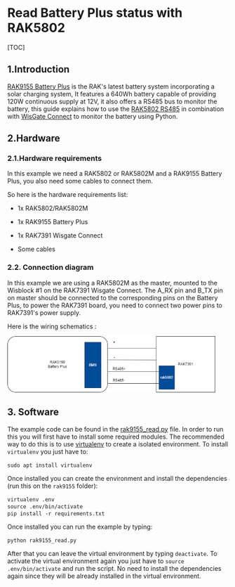 # Read Battery Plus status with RAK5802

[TOC]

## 1.Introduction

[RAK9155 Battery Plus](https://docs.rakwireless.com/Product-Categories/Accessories/RAK9155/Quickstart/#overview) is the RAK's latest battery system incorporating a solar charging system, It features a 640Wh battery capable of providing 120W continuous supply at 12V, it also offers a RS485 bus to monitor the battery, this guide explains how to use the [RAK5802 RS485](https://store.rakwireless.com/collections/wisblock-interface/products/rak5802-rs485-interface) in combination with [WisGate Connect](https://docs.rakwireless.com/Product-Categories/WisGate/RAK7391/Overview/#product-description) to monitor the battery using Python.



## 2.Hardware

### 2.1.Hardware requirements

In this example we need a RAK5802 or RAK5802M and a RAK9155 Battery Plus, you also need some cables to connect them.

So here is the hardware requirements list:

- 1x RAK5802/RAK5802M

- 1x RAK9155 Battery Plus

- 1x RAK7391 Wisgate Connect

- Some cables

### 2.2. Connection diagram

In this example we are using a RAK5802M as the master, mounted to the Wisblock #1 on the RAK7391 Wisgate Connect. The A_RX pin and B_TX pin on master should be connected to the corresponding pins on the Battery Plus, to power the RAK7391 board, you need to connect two power pins to RAK7391's power supply.

Here is the wiring schematics :



<img src="assets/setup.png" alt="Connections" style="zoom: 67%;" />



## 3. Software

The example code can be found in the [rak9155_read.py](rak9155_read.py) file. In order to run this you will first have to install some required modules. The recommended way to do this is to use [virtualenv](https://virtualenv.pypa.io/en/latest/) to create a isolated environment. To install `virtualenv` you just have to:

```
sudo apt install virtualenv
```

Once installed you can create the environment and install the dependencies (run this on the `rak9155` folder):

```
virtualenv .env
source .env/bin/activate
pip install -r requirements.txt
```

Once installed you can run the example by typing:

```
python rak9155_read.py
```

After that you can leave the virtual environment by typing `deactivate`. To activate the virtual environment again you just have to `source .env/bin/activate` and run the script. No need to install the dependencies again since they will be already installed in the virtual environment.
